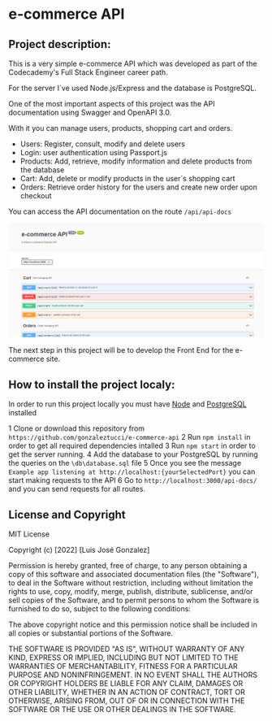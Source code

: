 # e-commerce API

## Project description:

This is a very simple e-commerce API which was developed as part of the Codecademy's Full Stack Engineer career path.

For the server I´ve used Node.js/Express and the database is PostgreSQL.

One of the most important aspects of this project was the API documentation using Swagger and OpenAPI 3.0.

With it you can manage users, products, shopping cart and orders.
 - Users: Register, consult, modify and delete users
 - Login: user authentication using Passport.js
 - Products: Add, retrieve, modify information and delete products from the database
 - Cart: Add, delete or modify products in the user´s shopping cart
 - Orders: Retrieve order history for the users and create new order upon checkout

 You can access the API documentation on the route `/api/api-docs`

 ![API Documentation](./resources/e-commerce-API.png)


The next step in this project will be to develop the Front End for the e-commerce site.

## How to install the project localy:

In order to run this project locally you must have [Node](https://nodejs.org/en/download/) and [PostgreSQL](https://www.postgresql.org/download/) installed

1 Clone or download this repository from `https://github.com/gonzaleztucci/e-commerce-api`
2 Run `npm install` in order to get all required dependencies intalled
3 Run `npm start` in order to get the server running.
4 Add the database to your PostgreSQL by running the queries on the `\db\database.sql` file
5 Once you see the message `Example app listening at http://localhost:{yourSelectedPort}` you can start making requests to the API
6 Go to `http://localhost:3000/api-docs/` and you can send requests for all routes.

## License and Copyright

MIT License

Copyright (c) [2022] [Luis José Gonzalez]

Permission is hereby granted, free of charge, to any person obtaining a copy
of this software and associated documentation files (the "Software"), to deal
in the Software without restriction, including without limitation the rights
to use, copy, modify, merge, publish, distribute, sublicense, and/or sell
copies of the Software, and to permit persons to whom the Software is
furnished to do so, subject to the following conditions:

The above copyright notice and this permission notice shall be included in all
copies or substantial portions of the Software.

THE SOFTWARE IS PROVIDED "AS IS", WITHOUT WARRANTY OF ANY KIND, EXPRESS OR
IMPLIED, INCLUDING BUT NOT LIMITED TO THE WARRANTIES OF MERCHANTABILITY,
FITNESS FOR A PARTICULAR PURPOSE AND NONINFRINGEMENT. IN NO EVENT SHALL THE
AUTHORS OR COPYRIGHT HOLDERS BE LIABLE FOR ANY CLAIM, DAMAGES OR OTHER
LIABILITY, WHETHER IN AN ACTION OF CONTRACT, TORT OR OTHERWISE, ARISING FROM,
OUT OF OR IN CONNECTION WITH THE SOFTWARE OR THE USE OR OTHER DEALINGS IN THE
SOFTWARE.
